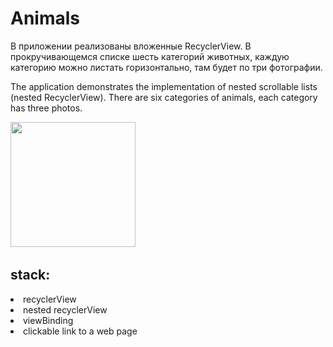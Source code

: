 # Animals
<p>В приложении реализованы вложенные RecyclerView. В прокручивающемся списке шесть категорий животных, каждую категорию можно листать горизонтально, там будет по три фотографии.
</p>
<p>The application demonstrates the implementation of nested scrollable lists (nested RecyclerView). There are six categories of animals, each category has three photos.
</p>

<p>
<img src="https://user-images.githubusercontent.com/87568573/219111291-d8b14c71-7448-4667-8c3e-cb01bf5621e8.jpg" width="200">
<img>
<img>
<img>
<img>
<img>

</p>

## stack:
<li>
recyclerView
</li>
<li>
nested recyclerView
</li>
<li>
viewBinding
</li>
<li>
clickable link to a web page
</li>
